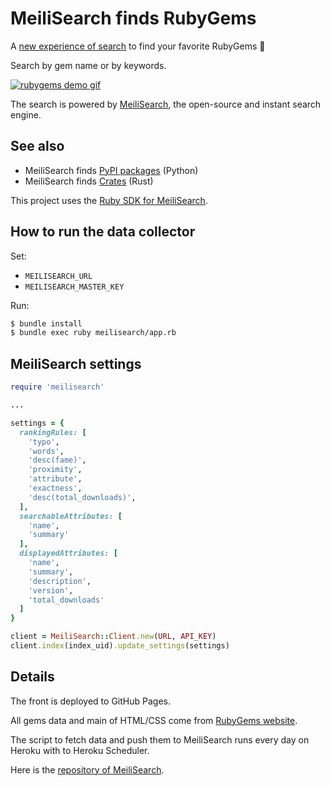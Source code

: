 # MeiliSearch finds RubyGems

A [new experience of search](https://rubygems.meilisearch.com) to find your favorite RubyGems 🎉

Search by gem name or by keywords.

[![rubygems demo gif](misc/rubygems.gif)](https://rubygems.meilisearch.com)

The search is powered by [MeiliSearch](https://github.com/meilisearch/MeiliSearch), the open-source and instant search engine.

## See also

- MeiliSearch finds [PyPI packages](https://pypi.meilisearch.com/) (Python)
- MeiliSearch finds [Crates](https://crates.meilisearch.com/) (Rust)

This project uses the [Ruby SDK for MeiliSearch](https://github.com/meilisearch/meilisearch-ruby).

## How to run the data collector

Set:

- `MEILISEARCH_URL`
- `MEILISEARCH_MASTER_KEY`

Run:

```bash
$ bundle install
$ bundle exec ruby meilisearch/app.rb
```

## MeiliSearch settings

```ruby
require 'meilisearch'

...

settings = {
  rankingRules: [
    'typo',
    'words',
    'desc(fame)',
    'proximity',
    'attribute',
    'exactness',
    'desc(total_downloads)',
  ],
  searchableAttributes: [
    'name',
    'summary'
  ],
  displayedAttributes: [
    'name',
    'summary',
    'description',
    'version',
    'total_downloads'
  ]
}

client = MeiliSearch::Client.new(URL, API_KEY)
client.index(index_uid).update_settings(settings)
```

## Details

The front is deployed to GitHub Pages.

All gems data and main of HTML/CSS come from [RubyGems website](https://rubygems.org/).

The script to fetch data and push them to MeiliSearch runs every day on Heroku with to Heroku Scheduler.

Here is the [repository of MeiliSearch](https://github.com/meilisearch/MeiliSearch).

